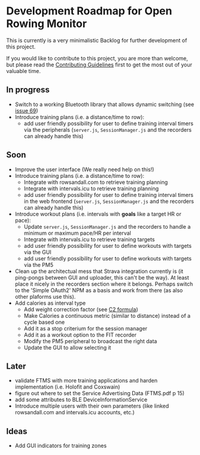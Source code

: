 # Development Roadmap for Open Rowing Monitor

This is currently is a very minimalistic Backlog for further development of this project.

If you would like to contribute to this project, you are more than welcome, but please read the [Contributing Guidelines](CONTRIBUTING.md) first to get the most out of your valuable time.

## In progress

* Switch to a working Bluetooth library that allows dynamic switching (see [issue 69](https://github.com/JaapvanEkris/openrowingmonitor/issues/69))
* Introduce training plans (i.e. a distance/time to row):
  * add user friendly possibility for user to define training interval timers via the peripherals (`server.js`, `SessionManager.js` and the recorders can already handle this)

## Soon

* Improve the user interface (We really need help on this!)
* Introduce training plans (i.e. a distance/time to row):
  * Integrate with rowsandall.com to retrieve training planning
  * Integrate with intervals.icu to retrieve training planning
  * add user friendly possibility for user to define training interval timers in the web frontend (`server.js`, `SessionManager.js` and the recorders can already handle this)
* Introduce workout plans (i.e. intervals with **goals** like a target HR or pace):
  * Update `server.js`, `SessionManager.js` and the recorders to handle a minimum or maximum pace/HR per interval
  * Integrate with intervals.icu to retrieve training targets
  * add user friendly possibility for user to define workouts with targets via the GUI
  * add user friendly possibility for user to define workouts with targets via the PM5
* Clean up the architectual mess that Strava integration currently is (it ping-pongs between GUI and uploader, this can't be the way). At least place it nicely in the recorders section where it belongs. Perhaps switch to the 'Simple OAuth2' NPM as a basis and work from there (as also other plaforms use this).
* Add calories as interval type
  * Add weight correction factor (see [C2 formula](https://www.concept2.com/training/calorie-calculator))
  * Make Calories a continuous metric (similar to distance) instead of a cycle based one
  * Add it as a stop criterium for the session manager
  * Add it as a workout option to the FIT recorder
  * Modify the PM5 peripheral to broadcast the right data
  * Update the GUI to allow selecting it

## Later

* validate FTMS with more training applications and harden implementation (i.e. Holofit and Coxswain)
* figure out where to set the Service Advertising Data (FTMS.pdf p 15)
* add some attributes to BLE DeviceInformationService
* Introduce multiple users with their own parameters (like linked rowsandall.com and intervals.icu accounts, etc.)

## Ideas

* Add GUI indicators for training zones
